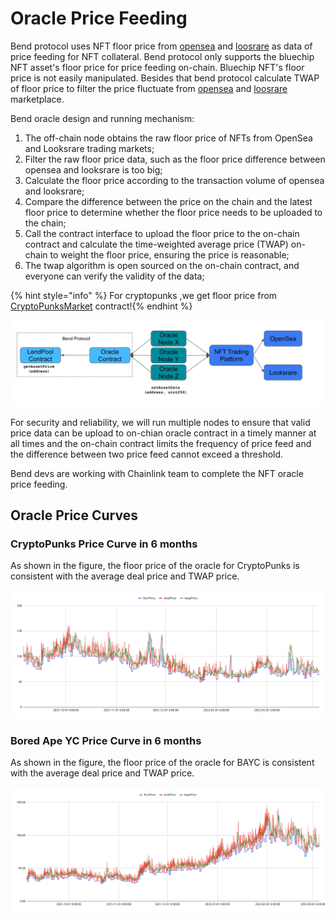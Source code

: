 # Oracle Price Feeding

Bend protocol uses NFT floor price from [opensea](http://opensea.io) and [loosrare](https://looksrare.org/) as data of price feeding for NFT collateral. Bend protocol only supports the bluechip NFT asset's floor price for price feeding on-chain. Bluechip NFT's floor price is not easily manipulated. Besides that bend protocol calculate TWAP of floor price to filter the price fluctuate from [opensea](http://opensea.io) and [loosrare](https://looksrare.org/) marketplace.

Bend oracle design and running mechanism:

1. The off-chain node obtains the raw floor price of NFTs from OpenSea and Looksrare trading markets;
2. Filter the raw floor price data, such as the floor price difference between opensea and looksrare is too big;
3. Calculate the floor price according to the transaction volume of opensea and looksrare;
4. Compare the difference between the price on the chain and the latest floor price to determine whether the floor price needs to be uploaded to the chain;
5. Call the contract interface to upload the floor price to the on-chain contract and calculate the time-weighted average price (TWAP) on-chain to weight the floor price, ensuring the price is reasonable;
6. The twap algorithm is open sourced on the on-chain contract, and everyone can verify the validity of the data;

{% hint style="info" %} For cryptopunks ,we get floor price from [CryptoPunksMarket](https://etherscan.io/address/0xb47e3cd837ddf8e4c57f05d70ab865de6e193bbb#code) contract!{% endhint %}

![Oracle Mechanism](<../.gitbook/assets/Bend NFT Oracle 0517.png>)

For security and reliability, we will run multiple nodes to ensure that valid price data can be upload to on-chian oracle contract in a timely manner at all times and the  on-chain contract limits the frequency of price feed and the difference between two price feed cannot exceed a threshold.

Bend devs are working with Chainlink team to complete the NFT oracle price feeding.

## Oracle Price Curves

### CryptoPunks Price Curve in 6 months

As shown in the figure, the floor price of the oracle for CryptoPunks is consistent with the average deal price and TWAP price.

![](<../.gitbook/assets/CryptoPunks Price Curve 0401.png>)

### Bored Ape YC Price Curve in 6 months

As shown in the figure, the floor price of the oracle for BAYC is consistent with the average deal price and TWAP price.

![](<../.gitbook/assets/BAYC Price Curve 0401.png>)
